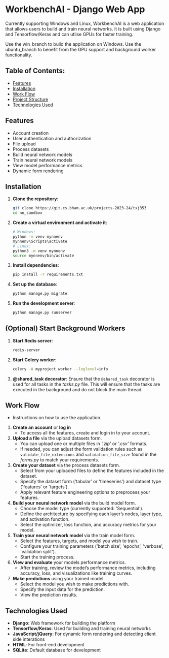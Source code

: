 # WorkbenchAI - Django Web App

Currently supporting Windows and Linux, WorkbenchAI is a web application that allows users to build and train neural networks. It is built using Django and Tensorflow/Keras and can utlise GPUs for faster training.

Use the win_branch to build the application on Windows. Use the ubuntu_branch to benefit from the GPU support and background worker functionality.

## Table of Contents:
- [Features](#features)
- [Installation](#installation)
- [Work Flow](#work-flow)
- [Project Structure](#project-structure)
- [Technologies Used](#technologies-used)

## Features
- Account creation
- User authentication and authorization
- File upload
- Process datasets
- Build neural network models
- Train neural network models
- View model performance metrics
- Dynamic form rendering

## Installation
1. **Clone the repository**:
   ```bash
   git clone https://git.cs.bham.ac.uk/projects-2023-24/txj353
   cd nn_sandbox
   ```

2. **Create a virtual environment and activate it**:
   ```bash
   # Windows:
   python -m venv mynnenv
   mynnenv\Scripts\activate
   # Linux:
   python3 -m venv mynnenv
   source mynnenv/bin/activate
   ```

3. **Install dependencies**:
   ```bash
   pip install -r requirements.txt
   ```

4. **Set up the database**:
   ```bash
   python manage.py migrate
   ```

5. **Run the development server**:
   ```bash
   python manage.py runserver
   ```

## (Optional) Start Background Workers
1. **Start Redis server**:
   ```bash
   redis-server
   ```

2. **Start Celery worker**:
   ```bash
   celery -A myproject worker --loglevel=info
   ```
3. **@shared_task decorator**:
  Ensure that the ```@shared_task``` decorator is used for all tasks in the *tasks.py* file. This will ensure that the tasks are executed in the background and do not block the main thread.

## Work Flow
- Instructions on how to use the application.
1. **Create an account** or **log in**
    - To access all the features, create and login in to your account.
2. **Upload a file** via the upload datasets form.
    - You can upload one or multiple files in *'.zip'* or *'.csv'* formats.
    - If needed, you can adjust the form validation rules such as ```validate_file_extensions``` and ```validation_file_size``` found in the *forms.py* to match your requirements.
4. **Create your dataset** via the process datasets form.
    - Select from your uploaded files to define the features included in the dataset.
    - Specify the dataset form ('tabular' or 'timeseries') and dataset type ('features' or 'targets').
    - Apply relevant feature engineering options to preprocess your features.
5. **Build your neural network model** via the build model form.
    - Choose the model type (currently supported: 'Sequential').
    - Define the architecture by specifying each layer’s nodes, layer type, and activation function.
    - Select the optimizer, loss function, and accuracy metrics for your model.
6. **Train your neural network model** via the train model form.
    - Select the features, targets, and model you wish to train.
    - Configure your training parameters ('batch size', 'epochs', 'verbose', 'validation split').
    - Start the training process.
7. **View and evaluate** your models performance metrics.
    - After training, review the model’s performance metrics, including accuracy, loss, and visualizations like training curves.
8. **Make predictions** using your trained model.
    - Select the model you wish to make predictions with.
    - Specify the input data for the prediction.
    - View the prediction results.


## Technologies Used
- **Django**: Web framework for building the platform
- **Tensorflow/Keras**: Used for building and training neural networks
- **JavaScript/jQuery**: For dynamic form rendering and detecting client side interations
- **HTML**: For front-end development
- **SQLite**: Default database for development